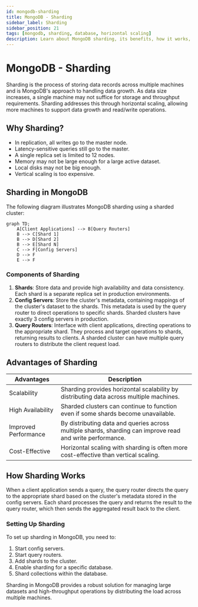 ```yaml
---
id: mongodb-sharding
title: MongoDB - Sharding
sidebar_label: Sharding
sidebar_position: 21
tags: [mongodb, sharding, database, horizontal scaling]
description: Learn about MongoDB sharding, its benefits, how it works, and the components involved in a sharded cluster.
---
```


# MongoDB - Sharding

Sharding is the process of storing data records across multiple machines and is MongoDB's approach to handling data growth. As data size increases, a single machine may not suffice for storage and throughput requirements. Sharding addresses this through horizontal scaling, allowing more machines to support data growth and read/write operations.

## Why Sharding?

- In replication, all writes go to the master node.
- Latency-sensitive queries still go to the master.
- A single replica set is limited to 12 nodes.
- Memory may not be large enough for a large active dataset.
- Local disks may not be big enough.
- Vertical scaling is too expensive.

## Sharding in MongoDB

The following diagram illustrates MongoDB sharding using a sharded cluster:

```mermaid
graph TD;
    A[Client Applications] --> B[Query Routers]
    B --> C[Shard 1]
    B --> D[Shard 2]
    B --> E[Shard N]
    C --> F[Config Servers]
    D --> F
    E --> F
```

### Components of Sharding

1. **Shards**: Store data and provide high availability and data consistency. Each shard is a separate replica set in production environments.
2. **Config Servers**: Store the cluster's metadata, containing mappings of the cluster's dataset to the shards. This metadata is used by the query router to direct operations to specific shards. Sharded clusters have exactly 3 config servers in production.
3. **Query Routers**: Interface with client applications, directing operations to the appropriate shard. They process and target operations to shards, returning results to clients. A sharded cluster can have multiple query routers to distribute the client request load.

## Advantages of Sharding

| Advantages                | Description |
|---------------------------|-------------|
| Scalability               | Sharding provides horizontal scalability by distributing data across multiple machines. |
| High Availability         | Sharded clusters can continue to function even if some shards become unavailable. |
| Improved Performance      | By distributing data and queries across multiple shards, sharding can improve read and write performance. |
| Cost-Effective            | Horizontal scaling with sharding is often more cost-effective than vertical scaling. |

## How Sharding Works

When a client application sends a query, the query router directs the query to the appropriate shard based on the cluster's metadata stored in the config servers. Each shard processes the query and returns the result to the query router, which then sends the aggregated result back to the client.

### Setting Up Sharding

To set up sharding in MongoDB, you need to:

1. Start config servers.
2. Start query routers.
3. Add shards to the cluster.
4. Enable sharding for a specific database.
5. Shard collections within the database.

Sharding in MongoDB provides a robust solution for managing large datasets and high-throughput operations by distributing the load across multiple machines.